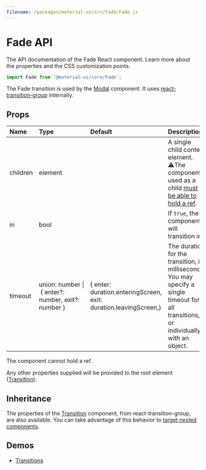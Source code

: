 ```yaml
---
filename: /packages/material-ui/src/Fade/Fade.js
---
```


<!--- This documentation is automatically generated, do not try to edit it. -->

# Fade API

<p class="description">The API documentation of the Fade React component. Learn more about the properties and the CSS customization points.</p>

```js
import Fade from '@material-ui/core/Fade';
```

The Fade transition is used by the [Modal](/utils/modal/) component.
It uses [react-transition-group](https://github.com/reactjs/react-transition-group) internally.

## Props

| Name | Type | Default | Description |
|:-----|:-----|:--------|:------------|
| <span class="prop-name">children</span> | <span class="prop-type">element</span> |  | A single child content element.<br>⚠️The component used as a child [must be able to hold a ref](/guides/composition/#children). |
| <span class="prop-name">in</span> | <span class="prop-type">bool</span> |  | If `true`, the component will transition in. |
| <span class="prop-name">timeout</span> | <span class="prop-type">union:&nbsp;number&nbsp;&#124;<br>&nbsp;{ enter?: number, exit?: number }<br></span> | <span class="prop-default">{  enter: duration.enteringScreen,  exit: duration.leavingScreen,}</span> | The duration for the transition, in milliseconds. You may specify a single timeout for all transitions, or individually with an object. |

The component cannot hold a ref.

Any other properties supplied will be provided to the root element ([Transition](https://reactcommunity.org/react-transition-group/#Transition)).

## Inheritance

The properties of the [Transition](https://reactcommunity.org/react-transition-group/#Transition) component, from react-transition-group, are also available.
You can take advantage of this behavior to [target nested components](/guides/api/#spread).

## Demos

- [Transitions](/utils/transitions/)

